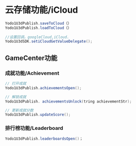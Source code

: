 # 云存储功能/iCloud

``` c#
Yodo1U3dPublish.saveToCloud（）
Yodo1U3dPublish.loadToCloud（）
 
//设置回调。googleCloud,iCloud.
Yodo1U3dSDK.setiCloudGetValueDelegate();
```

## GameCenter功能

### 成就功能/Achievement

``` c#
// 打开成就
Yodo1U3dPublish.achievementsOpen();

// 解锁成就
Yodo1U3dPublish. achievementsUnlock(tring achievementStr);

// 更新成就分数
Yodo1U3dPublish.updateScore();
```

### 排行榜功能/Leaderboard

``` c#
Yodo1U3dPublish.leaderboardsOpen()；
```
